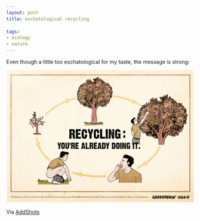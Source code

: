 ```yaml
---
layout: post
title: eschatological recycling

tags:
- ecology
- nature
---
```

Even though a little too eschatological for my taste, the message is strong:

<div style="text-align:center">
    <img src="uploads/greenpeace_eschatological_recycling.jpg" alt="recycling: you're already doing it"/>
</div>

Via [AddShots](http://addshots.blogspot.com/2008/05/greenpeace-recycle.html)

